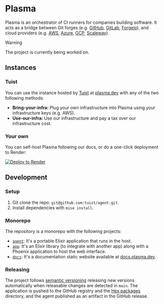 # Plasma

Plasma is an orchestrator of CI runners for companies building software. It acts as a bridge between Git forges (e.g. [GitHub](https://github.com), [GitLab](https://gitlab.com), [Forgejo](https://forgejo.org/)), and cloud providers (e.g. [AWS](https://aws.amazon.com/), [Azure](https://azure.microsoft.com/en-us/), [GCP](https://cloud.google.com/), [Scaleway](ttps://www.scaleway.com/en/)).

> [!WARNING]
> The project is currently being worked on.

## Instances

### Tuist

You can use the instance hosted by [Tuist](https://tuist.dev) at [plasma.dev](https://plasma.dev) with any of the two following methods:
- **Bring-your-infra:** Plug your own infrastructure into Plasma using your infrastructure keys (e.g. AWS).
- **Use-our-infra:** Use our infrastructure and pay a tax over our infrastructure cost.

### Your own

You can self-host Plasma following our docs, or do a one-click deployment to Render:

[![Deploy to Render](https://render.com/images/deploy-to-render-button.svg)](https://render.com/deploy)

## Development

### Setup

1. Git clone the repo: `git@github.com:tuist/agent.git`.
2. Install dependencies with `mise install`.

### Monorepo

The repository is a monorepo with the following projects:

- [`agent`](./agent): It's a portable Elixir application that runs in the host.
- [`app`](./app): It's an Elixir library (to integrate with another app) along with a Phoenix application to host the web interface.
- [`docs`](./docs): It's a documentation static website available at [docs.plasma.dev](https://docs.plasma.dev).

### Releasing

The project follows [semantic versioning](https://semver.org/) releasing new versions automatically when releasable changes are detected in `main`. The application is pushed to the GitHub registry and the [Hex packages](https://hex.pm/) directory, and the agent published as an artifact in the GitHub release.
